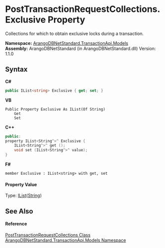 # PostTransactionRequestCollections.Exclusive Property 
 

Collections for which to obtain exclusive locks during a transaction.

**Namespace:**&nbsp;<a href="11a5cf74-6bc1-28c9-ea61-87f0e62011a0">ArangoDBNetStandard.TransactionApi.Models</a><br />**Assembly:**&nbsp;ArangoDBNetStandard (in ArangoDBNetStandard.dll) Version: 1.1.0

## Syntax

**C#**<br />
``` C#
public IList<string> Exclusive { get; set; }
```

**VB**<br />
``` VB
Public Property Exclusive As IList(Of String)
	Get
	Set
```

**C++**<br />
``` C++
public:
property IList<String^>^ Exclusive {
	IList<String^>^ get ();
	void set (IList<String^>^ value);
}
```

**F#**<br />
``` F#
member Exclusive : IList<string> with get, set

```


#### Property Value
Type: <a href="https://docs.microsoft.com/dotnet/api/system.collections.generic.ilist-1" target="_blank" rel="noopener noreferrer">IList</a>(<a href="https://docs.microsoft.com/dotnet/api/system.string" target="_blank" rel="noopener noreferrer">String</a>)

## See Also


#### Reference
<a href="570e1848-98b4-e9d0-a07b-6071c9ea5256">PostTransactionRequestCollections Class</a><br /><a href="11a5cf74-6bc1-28c9-ea61-87f0e62011a0">ArangoDBNetStandard.TransactionApi.Models Namespace</a><br />